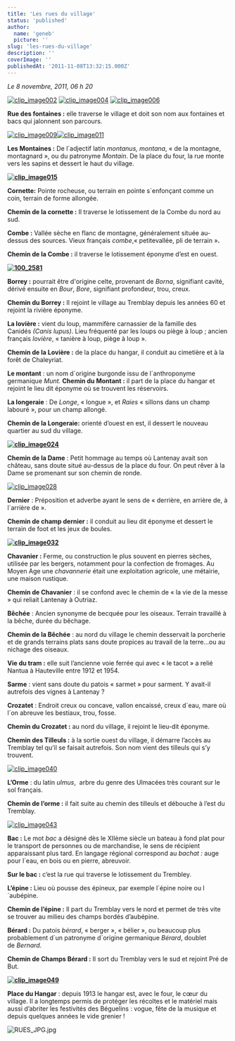 ```yaml
---
title: 'Les rues du village'
status: 'published'
author:
  name: 'geneb'
  picture: ''
slug: 'les-rues-du-village'
description: ''
coverImage: ''
publishedAt: '2011-11-08T13:32:15.000Z'
---
```


*Le 8 novembre, 2011, 06 h 20*

[![clip_image002](img/beguelins/Windows-Live-Writer/bf69488ed664_F863/clip_image002_thumb.jpg "clip_image002")](img/beguelins/Windows-Live-Writer/bf69488ed664_F863/clip_image002_2.jpg)
[![clip_image004](img/beguelins/Windows-Live-Writer/bf69488ed664_F863/clip_image004_thumb.jpg "clip_image004")](img/beguelins/Windows-Live-Writer/bf69488ed664_F863/clip_image004_2.jpg)
[![clip_image006](img/beguelins/Windows-Live-Writer/bf69488ed664_F863/clip_image006_thumb.jpg "clip_image006")](img/beguelins/Windows-Live-Writer/bf69488ed664_F863/clip_image006_2.jpg)

**Rue des fontaines :** elle traverse le village et doit son nom aux fontaines et bacs qui jalonnent son parcours.

[![clip_image009](img/beguelins/Windows-Live-Writer/bf69488ed664_F863/clip_image009_thumb.jpg "clip_image009")](img/beguelins/Windows-Live-Writer/bf69488ed664_F863/clip_image009_2.jpg)[![clip_image011](img/beguelins/Windows-Live-Writer/bf69488ed664_F863/clip_image011_thumb.jpg "clip_image011")](/images/Windows-Live-Writer/bf69488ed664_F863/clip_image011_2.jpg)

**Les Montaines :** De l´adjectif latin *montanus, montana*, « de la montagne, montagnard », ou du patronyme *Montain*. De la place du four, la rue monte vers les sapins et dessert le haut du village.

[**![clip_image015](/images/Windows-Live-Writer/bf69488ed664_F863/clip_image015_thumb.jpg "clip_image015")**](/images/Windows-Live-Writer/bf69488ed664_F863/clip_image015_2.jpg)

**Cornette:** Pointe rocheuse, ou terrain en pointe s´enfonçant comme un coin, terrain de forme allongée.

**Chemin de la cornette :** Il traverse le lotissement de la Combe du nord au sud.

**Combe :** Vallée sèche en flanc de montagne, généralement située au-dessus des sources. Vieux français *combe*,« petitevallée, pli de terrain »**.**

**Chemin de la Combe :** il traverse le lotissement éponyme d’est en ouest.

[**![100_2581](/images/Windows-Live-Writer/bf69488ed664_F863/100_2581_thumb.jpg "100_2581")**](/images/Windows-Live-Writer/bf69488ed664_F863/100_2581.jpg)

**Borrey :** pourrait être d'origine celte, provenant de *Borna*, signifiant cavité, dérivé ensuite en *Bour*, *Bore*, signifiant profondeur, trou, creux.

**Chemin du Borrey :** Il rejoint le village au Tremblay depuis les années 60 et rejoint la rivière éponyme.

**La lovière :** vient du loup, mammifère carnassier de la famille des Canidés *(Canis lupus)*. Lieu fréquenté par les loups ou piège à loup ; ancien français *lovière*, « tanière à loup, piège à loup ».

**Chemin de la Lovière :** de la place du hangar, il conduit au cimetière et à la forêt de Chaleyriat.

**Le montant** : un nom d´origine burgonde issu de l´anthroponyme germanique *Munt.* **Chemin du Montant :** il part de la place du hangar et rejoint le lieu dit éponyme où se trouvent les réservoirs.

**La longeraie** : De *Longe*, « longue », et *Raies* « sillons dans un champ labouré », pour un champ allongé.

**Chemin de la Longeraie:** orienté d’ouest en est, il dessert le nouveau quartier au sud du village.

[**![clip_image024](/images/Windows-Live-Writer/bf69488ed664_F863/clip_image024_thumb.jpg "clip_image024")**](/images/Windows-Live-Writer/bf69488ed664_F863/clip_image024_2.jpg)

**Chemin de la Dame** : Petit hommage au temps où Lantenay avait son château, sans doute situé au-dessus de la place du four. On peut rêver à la Dame se promenant sur son chemin de ronde.

[![clip_image028](/images/Windows-Live-Writer/bf69488ed664_F863/clip_image028_thumb.jpg "clip_image028")](/images/Windows-Live-Writer/bf69488ed664_F863/clip_image028_2.jpg)

**Dernier** : Préposition et adverbe ayant le sens de « derrière, en arrière de, à l´arrière de ».

**Chemin de champ dernier :** il conduit au lieu dit éponyme et dessert le terrain de foot et les jeux de boules.

[**![clip_image032](/images/Windows-Live-Writer/bf69488ed664_F863/clip_image032_thumb.jpg "clip_image032")**](/images/Windows-Live-Writer/bf69488ed664_F863/clip_image032_2.jpg)

**Chavanier :** Ferme, ou construction le plus souvent en pierres sèches, utilisée par les bergers, notamment pour la confection de fromages. Au Moyen Age une *chavannerie* était une exploitation agricole, une métairie, une maison rustique.

**Chemin de Chavanier** : il se confond avec le chemin de « la vie de la messe » qui reliait Lantenay à Outriaz.

**Bêchée** : Ancien synonyme de becquée pour les oiseaux. Terrain travaillé à la bêche, durée du bêchage.

**Chemin de la Bêchée** : au nord du village le chemin desservait la porcherie et de grands terrains plats sans doute propices au travail de la terre…ou au nichage des oiseaux.

**Vie du tram :** elle suit l’ancienne voie ferrée qui avec « le tacot » a relié Nantua à Hauteville entre 1912 et 1954.

**Sarme** : vient sans doute du patois « sarmet » pour sarment. Y avait-il autrefois des vignes à Lantenay ?

**Crozatet** : Endroit creux ou concave, vallon encaissé, creux d´eau, mare où l´on abreuve les bestiaux, trou, fosse.

**Chemin du Crozatet :** au nord du village, il rejoint le lieu-dit éponyme.

**Chemin des Tilleuls :** à la sortie ouest du village, il démarre l’accès au Tremblay tel qu’il se faisait autrefois. Son nom vient des tilleuls qui s’y trouvent.

[![clip_image040](/images/Windows-Live-Writer/bf69488ed664_F863/clip_image040_thumb.jpg "clip_image040")](/images/Windows-Live-Writer/bf69488ed664_F863/clip_image040_2.jpg)

**L’Orme** : du latin *ulmus*,  arbre du genre des Ulmacées très courant sur le sol français.

**Chemin de l’orme :** il fait suite au chemin des tilleuls et débouche à l’est du Tremblay.

[![clip_image043](/images/Windows-Live-Writer/bf69488ed664_F863/clip_image043_thumb.jpg "clip_image043")](/images/Windows-Live-Writer/bf69488ed664_F863/clip_image043_2.jpg)

**Bac :** Le mot *bac* a désigné dès le XIIème siècle un bateau à fond plat pour le transport de personnes ou de marchandise, le sens de récipient apparaissant plus tard. En langage régional correspond au *bachat :* auge pour l´eau, en bois ou en pierre, abreuvoir.

**Sur le bac :** c’est la rue qui traverse le lotissement du Trembley.

**L’épine :** Lieu où pousse des épineux, par exemple l´épine noire ou l´aubépine.

**Chemin de l’épine :** Il part du Tremblay vers le nord et permet de très vite se trouver au milieu des champs bordés d’aubépine.

**Bérard :** Du patois *bérard*, « berger », « bélier », ou beaucoup plus probablement d´un patronyme d´origine germanique *Bérard*, doublet de *Bernard.*

**Chemin de Champs Bérard :** Il sort du Tremblay vers le sud et rejoint Pré de But.

[**![clip_image049](/images/Windows-Live-Writer/bf69488ed664_F863/clip_image049_thumb.jpg "clip_image049")**](/images/Windows-Live-Writer/bf69488ed664_F863/clip_image049_2.jpg)

**Place du Hangar** : depuis 1913 le hangar est, avec le four, le cœur du village. Il a longtemps permis de protéger les récoltes et le matériel mais aussi d’abriter les festivités des Béguelins : vogue, fête de la musique et depuis quelques années le vide grenier !

![RUES_JPG.jpg](/images/.RUES_JPG_m.jpg "RUES_JPG.jpg, mai 2014")
